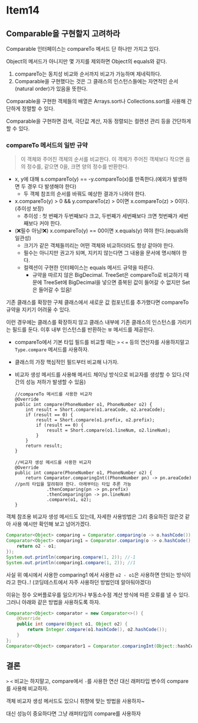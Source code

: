# Item14
## Comparable을 구현할지 고려하라

Comparable 인터페이스는 compareTo 메서드 단 하나만 가지고 있다.

Object의 메서드가 아니지만 몇 가지를 제외하면 Object의 equals와 같다.

1. compareTo는 동치성 비교와 순서까지 비교가 가능하며 제네릭하다.
2. Comparable을 구현했다는 것은 그 클래스의 인스턴스들에는 자연적인 순서(natural order)가 있음을 뜻한다.

Comparable을 구현한 객체들의 배열은 Arrays.sort나 Collections.sort를 사용해 간단하게 정렬할 수 있다.

Comparable을 구현하면 검색, 극단값 계산, 자동 정렬되는 컬렌션 관리 등을 간단하게 할 수 있다.

### compareTo 메서드의 일반 규약

> 이 객체와 주어진 객체의 순서를 비교한다. 이 객체가 주어진 객체보다 작으면 음의 정수를, 같으면 0을, 크면 양의 정수를 반환한다.

- x, y에 대해 s.compareTo(y) == -y.compareTo(x)를 만족한다.(예외가 발생하면 두 경우 다 발생해야 한다)
  - 두 객체 참조의 순서를 바꿔도 예상한 결과가 나와야 한다.
- x.compareTo(y) > 0 && y.compareTo(z) > 0이면 x.compareTo(z) > 0이다.(추이성 보장)
  - 추이성 : 첫 번째가 두번째보다 크고, 두번째가 세번째보다 크면 첫번째가 세번째보다 커야 한다.
- (❌필수 아님!❌) x.compareTo(y) == 00이면 x.equals(y) 여야 한다.(equals와 일관성)
  - 크기가 같은 객체들끼리는 어떤 객체와 비교하더라도 항상 같아야 한다.
  - 필수는 아니지만 권고가 되며, 지키지 않는다면 그 내용을 문서에 명시해야 한다.
  - 컬렉션이 구현한 인터페이스는 equals 메서드 규약을 따른다.
    - 규약을 따르지 않은 BigDecimal. TreeSet은 compareTo로 비교하기 때문에 TreeSet에 BigDecimal을 넣으면 중복된 값이 들어갈 수 없지만 Set은 들어갈 수 있음! 

기존 클래스를 확장한 구체 클래스에서 새로운 값 컴포넌트를 추가했다면 compareTo 규약을 지키기 어려울 수 있다.

이런 경우에는 클래스를 확장하지 않고 클래스 내부에 기존 클래스의 인스턴스를 가리키는 필드를 둔다. 이후 내부 인스턴스를 반환하는 `뷰` 메서드를 제공한다.

- compareTo에서 기본 타입 필드를 비교할 때는 `>` `<` `=` 등의 연산자를 사용하지말고 `Type.compare` 메서드를 사용하자.

- 클래스의 가장 핵심적인 필드부터 비교해 나가자.

- 비교자 생성 메서드를 사용해 메서드 체이닝 방식으로 비교자를 생성할 수 있다.(약간의 성능 저하가 발생할 수 있음)

    ```
    //compareTo 메서드를 사용한 비교자
    @Override
    public int compare(PhoneNumber o1, PhoneNumber o2) {
        int result = Short.compare(o1.areaCode, o2.areaCode);
        if (result == 0) {
            result = Short.compare(o1.prefix, o2.prefix);
            if (result == 0) {
                result = Short.compare(o1.lineNum, o2.lineNum);
            }
        }
        return result;
    }
    
    //비교자 생성 메서드를 사용한 비교자
    @Override
    public int compare(PhoneNumber o1, PhoneNumber o2) {
        return Comparator.comparingInt((PhoneNumber pn) -> pn.areaCode) //pn의 타입을 알려줘야 한다. 아래부터는 타입 추론 가능
                .thenComparing(pn -> pn.prefix)
                .thenComparing(pn -> pn.lineNum)
                .compare(o1, o2);
    }
  ```

객체 참조용 비교자 생성 메서드도 있는데, 자세한 사용방법은 그리 중요하진 않은것 같아 사용 예시만 확인해 보고 넘어가겠다.

```java
Comparator<Object> comparing = Comparator.comparing(o -> o.hashCode());
Comparator<Object> comparing1 = Comparator.comparing(o -> o.hashCode(), (o1, o2) -> {
    return o2 - o1;
});
System.out.println(comparing.compare(1, 2)); //-1
System.out.println(comparing1.compare(1, 2)); //1
```

사실 위 예시에서 사용한 comparing1 에서 사용한 `o2 - o1`은 사용하면 안되는 방식이라고 한다..! (코딩테스트에서 자주 사용하던 방법인데 알아둬야겠다)

이유는 정수 오버플로우를 일으키거나 부동소수점 계산 방식에 따른 오류를 낼 수 있다. 그러니 아래와 같은 방법을 사용하도록 하자.

```java
Comparator<Object> comparator = new Comparator<>() {
    @Override
    public int compare(Object o1, Object o2) {
        return Integer.compare(o1.hashCode(), o2.hashCode());
    }
};
Comparator<Object> comparator1 = Comparator.comparingInt(Object::hashCode);
```

## 결론

`>` `<` 비교는 하지말고, compare에서 `-`를 사용한 연산 대신 래퍼타입 변수의 compare를 사용해 비교하자.

객체 비교자 생성 메서드도 있으니 취향에 맞는 방법을 사용하자~

대신 성능이 중요하다면 그냥 래퍼타입의 compare를 사용하자